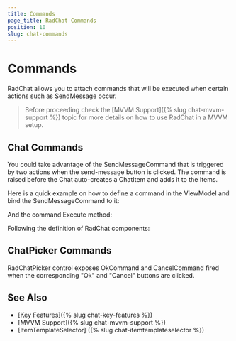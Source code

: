 ```yaml
---
title: Commands
page_title: RadChat Commands
position: 10
slug: chat-commands
---
```


# Commands #

RadChat allows you to attach commands that will be executed when certain actions such as SendMessage occur. 

>Before proceeding check the [MVVM Support]({% slug chat-mvvm-support %}) topic for more details on how to use RadChat in a MVVM setup.

## Chat Commands

You could take advantage of the SendMessageCommand that is triggered by two actions  when the send-message button is clicked. The command is raised before the Chat auto-creates a ChatItem and adds it to the Items. 

Here is a quick example on how to define a command in the ViewModel and bind the SendMessageCommand to it:

<snippet id='chat-commands-viewmodel' />

And the command Execute method:

<snippet id='chat-commands-executemethod' />

Following the definition of RadChat components:

<snippet id='chat-commands-xaml' />

## ChatPicker Commands

RadChatPicker control exposes OkCommand and CancelCommand fired when the corresponding "Ok" and "Cancel" buttons are clicked.

## See Also

- [Key Features]({% slug chat-key-features %})
- [MVVM Support]({% slug chat-mvvm-support %})
- [ItemTemplateSelector] ({% slug chat-itemtemplateselector %})